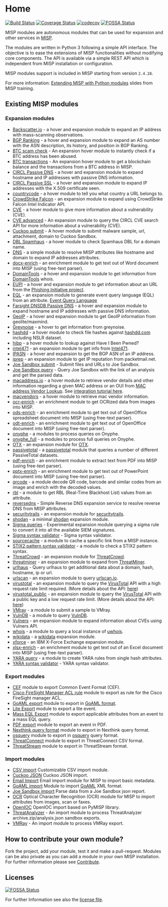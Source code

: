 # Home

[![Build Status](https://travis-ci.org/MISP/misp-modules.svg?branch=master)](https://travis-ci.org/MISP/misp-modules)
[![Coverage Status](https://coveralls.io/repos/github/MISP/misp-modules/badge.svg?branch=master)](https://coveralls.io/github/MISP/misp-modules?branch=master)
[![codecov](https://codecov.io/gh/MISP/misp-modules/branch/main/graph/badge.svg)](https://codecov.io/gh/MISP/misp-modules)
[![FOSSA Status](https://app.fossa.io/api/projects/git%2Bgithub.com%MISP%2Fmisp-modules.svg?type=shield)](https://app.fossa.io/projects/git%2Bgithub.com%2FMISP%2Fmisp-modules?ref=badge_shield)

MISP modules are autonomous modules that can be used for expansion and other services in [MISP](https://github.com/MISP/MISP).

The modules are written in Python 3 following a simple API interface. The objective is to ease the extensions of MISP functionalities
without modifying core components. The API is available via a simple REST API which is independent from MISP installation or configuration.

MISP modules support is included in MISP starting from version `2.4.28`.

For more information: [Extending MISP with Python modules](https://www.circl.lu/assets/files/misp-training/switch2016/2-misp-modules.pdf) slides from MISP training.


## Existing MISP modules

### Expansion modules

* [Backscatter.io](https://github.com/MISP/misp-modules/tree/main/misp_modules/modules/expansion/backscatter_io.py) - a hover and expansion module to expand an IP address with mass-scanning observations.
* [BGP Ranking](https://github.com/MISP/misp-modules/tree/main/misp_modules/modules/expansion/bgpranking.py) - a hover and expansion module to expand an AS number with the ASN description, its history, and position in BGP Ranking.
* [BTC scam check](https://github.com/MISP/misp-modules/tree/main/misp_modules/modules/expansion/btc_scam_check.py) - An expansion hover module to instantly check if a BTC address has been abused.
* [BTC transactions](https://github.com/MISP/misp-modules/tree/main/misp_modules/modules/expansion/btc_steroids.py) - An expansion hover module to get a blockchain balance and the transactions from a BTC address in MISP.
* [CIRCL Passive DNS](https://github.com/MISP/misp-modules/tree/main/misp_modules/modules/expansion/circl_passivedns.py) - a hover and expansion module to expand hostname and IP addresses with passive DNS information.
* [CIRCL Passive SSL](https://github.com/MISP/misp-modules/tree/main/misp_modules/modules/expansion/circl_passivessl.py) - a hover and expansion module to expand IP addresses with the X.509 certificate seen.
* [countrycode](https://github.com/MISP/misp-modules/tree/main/misp_modules/modules/expansion/countrycode.py) - a hover module to tell you what country a URL belongs to.
* [CrowdStrike Falcon](https://github.com/MISP/misp-modules/tree/main/misp_modules/modules/expansion/crowdstrike_falcon.py) - an expansion module to expand using CrowdStrike Falcon Intel Indicator API.
* [CVE](https://github.com/MISP/misp-modules/tree/main/misp_modules/modules/expansion/cve.py) - a hover module to give more information about a vulnerability (CVE).
* [CVE advanced](https://github.com/MISP/misp-modules/tree/main/misp_modules/modules/expansion/cve_advanced.py) - An expansion module to query the CIRCL CVE search API for more information about a vulnerability (CVE).
* [Cuckoo submit](https://github.com/MISP/misp-modules/tree/main/misp_modules/modules/expansion/cuckoo_submit.py) - A hover module to submit malware sample, url, attachment, domain to Cuckoo Sandbox.
* [DBL Spamhaus](https://github.com/MISP/misp-modules/tree/main/misp_modules/modules/expansion/dbl_spamhaus.py) - a hover module to check Spamhaus DBL for a domain name.
* [DNS](https://github.com/MISP/misp-modules/tree/main/misp_modules/modules/expansion/dns.py) - a simple module to resolve MISP attributes like hostname and domain to expand IP addresses attributes.
* [docx-enrich](https://github.com/MISP/misp-modules/tree/main/misp_modules/modules/expansion/docx-enrich.py) - an enrichment module to get text out of Word document into MISP (using free-text parser).
* [DomainTools](https://github.com/MISP/misp-modules/tree/main/misp_modules/modules/expansion/domaintools.py) - a hover and expansion module to get information from [DomainTools](http://www.domaintools.com/) whois.
* [EUPI](https://github.com/MISP/misp-modules/tree/main/misp_modules/modules/expansion/eupi.py) - a hover and expansion module to get information about an URL from the [Phishing Initiative project](https://phishing-initiative.eu/?lang=en).
* [EQL](misp_modules/modules/expansion/eql.py) - an expansion module to generate event query language (EQL) from an attribute. [Event Query Language](https://eql.readthedocs.io/en/latest/)
* [Farsight DNSDB Passive DNS](https://github.com/MISP/misp-modules/tree/main/misp_modules/modules/expansion/farsight_passivedns.py) - a hover and expansion module to expand hostname and IP addresses with passive DNS information.
* [GeoIP](https://github.com/MISP/misp-modules/tree/main/misp_modules/modules/expansion/geoip_country.py) - a hover and expansion module to get GeoIP information from geolite/maxmind.
* [Greynoise](https://github.com/MISP/misp-modules/tree/main/misp_modules/modules/expansion/greynoise.py) - a hover to get information from greynoise.
* [hashdd](https://github.com/MISP/misp-modules/tree/main/misp_modules/modules/expansion/hashdd.py) - a hover module to check file hashes against [hashdd.com](http://www.hashdd.com) including NSLR dataset.
* [hibp](https://github.com/MISP/misp-modules/tree/main/misp_modules/modules/expansion/hibp.py) - a hover module to lookup against Have I Been Pwned?
* [intel471](https://github.com/MISP/misp-modules/tree/main/misp_modules/modules/expansion/intel471.py) - an expansion module to get info from [Intel471](https://intel471.com).
* [IPASN](https://github.com/MISP/misp-modules/tree/main/misp_modules/modules/expansion/ipasn.py) - a hover and expansion to get the BGP ASN of an IP address.
* [iprep](https://github.com/MISP/misp-modules/tree/main/misp_modules/modules/expansion/iprep.py) - an expansion module to get IP reputation from packetmail.net.
* [Joe Sandbox submit](https://github.com/MISP/misp-modules/tree/main/misp_modules/modules/expansion/joesandbox_submit.py) - Submit files and URLs to Joe Sandbox.
* [Joe Sandbox query](https://github.com/MISP/misp-modules/tree/main/misp_modules/modules/expansion/joesandbox_query.py) - Query Joe Sandbox with the link of an analysis and get the parsed data.
* [macaddress.io](https://github.com/MISP/misp-modules/tree/main/misp_modules/modules/expansion/macaddress_io.py) - a hover module to retrieve vendor details and other information regarding a given MAC address or an OUI from [MAC address Vendor Lookup](https://macaddress.io). See [integration tutorial here](https://macaddress.io/integrations/MISP-module).
* [macvendors](https://github.com/MISP/misp-modules/tree/main/misp_modules/modules/expansion/macvendors.py) - a hover module to retrieve mac vendor information.
* [ocr-enrich](https://github.com/MISP/misp-modules/tree/main/misp_modules/modules/expansion/ocr-enrich.py) - an enrichment module to get OCRized data from images into MISP.
* [ods-enrich](https://github.com/MISP/misp-modules/tree/main/misp_modules/modules/expansion/ods-enrich.py) - an enrichment module to get text out of OpenOffice spreadsheet document into MISP (using free-text parser).
* [odt-enrich](https://github.com/MISP/misp-modules/tree/main/misp_modules/modules/expansion/odt-enrich.py) - an enrichment module to get text out of OpenOffice document into MISP (using free-text parser).
* [onyphe](https://github.com/MISP/misp-modules/tree/main/misp_modules/modules/expansion/onyphe.py) - a modules to process queries on Onyphe.
* [onyphe_full](https://github.com/MISP/misp-modules/tree/main/misp_modules/modules/expansion/onyphe_full.py) - a modules to process full queries on Onyphe.
* [OTX](https://github.com/MISP/misp-modules/tree/main/misp_modules/modules/expansion/otx.py) - an expansion module for [OTX](https://otx.alienvault.com/).
* [passivetotal](https://github.com/MISP/misp-modules/tree/main/misp_modules/modules/expansion/passivetotal.py) - a [passivetotal](https://www.passivetotal.org/) module that queries a number of different PassiveTotal datasets.
* [pdf-enrich](https://github.com/MISP/misp-modules/tree/main/misp_modules/modules/expansion/pdf-enrich.py) - an enrichment module to extract text from PDF into MISP (using free-text parser).
* [pptx-enrich](https://github.com/MISP/misp-modules/tree/main/misp_modules/modules/expansion/pptx-enrich.py) - an enrichment module to get text out of PowerPoint document into MISP (using free-text parser).
* [qrcode](https://github.com/MISP/misp-modules/tree/main/misp_modules/modules/expansion/qrcode.py) - a module decode QR code, barcode and similar codes from an image and enrich with the decoded values.
* [rbl](https://github.com/MISP/misp-modules/tree/main/misp_modules/modules/expansion/rbl.py) - a module to get RBL (Real-Time Blackhost List) values from an attribute.
* [reversedns](https://github.com/MISP/misp-modules/tree/main/misp_modules/modules/expansion/reversedns.py) - Simple Reverse DNS expansion service to resolve reverse DNS from MISP attributes.
* [securitytrails](https://github.com/MISP/misp-modules/tree/main/misp_modules/modules/expansion/securitytrails.py) - an expansion module for [securitytrails](https://securitytrails.com/).
* [shodan](https://github.com/MISP/misp-modules/tree/main/misp_modules/modules/expansion/shodan.py) - a minimal [shodan](https://www.shodan.io/) expansion module.
* [Sigma queries](https://github.com/MISP/misp-modules/tree/main/misp_modules/modules/expansion/sigma_queries.py) - Experimental expansion module querying a sigma rule to convert it into all the available SIEM signatures.
* [Sigma syntax validator](https://github.com/MISP/misp-modules/tree/main/misp_modules/modules/expansion/sigma_syntax_validator.py) - Sigma syntax validator.
* [sourcecache](https://github.com/MISP/misp-modules/tree/main/misp_modules/modules/expansion/sourcecache.py) - a module to cache a specific link from a MISP instance.
* [STIX2 pattern syntax validator](https://github.com/MISP/misp-modules/tree/main/misp_modules/modules/expansion/stix2_pattern_syntax_validator.py) - a module to check a STIX2 pattern syntax.
* [ThreatCrowd](https://github.com/MISP/misp-modules/tree/main/misp_modules/modules/expansion/threatcrowd.py) - an expansion module for [ThreatCrowd](https://www.threatcrowd.org/).
* [threatminer](https://github.com/MISP/misp-modules/tree/main/misp_modules/modules/expansion/threatminer.py) - an expansion module to expand from [ThreatMiner](https://www.threatminer.org/).
* [urlhaus](https://github.com/MISP/misp-modules/tree/main/misp_modules/modules/expansion/urlhaus.py) - Query urlhaus to get additional data about a domain, hash, hostname, ip or url.
* [urlscan](https://github.com/MISP/misp-modules/tree/main/misp_modules/modules/expansion/urlscan.py) - an expansion module to query [urlscan.io](https://urlscan.io).
* [virustotal](https://github.com/MISP/misp-modules/tree/main/misp_modules/modules/expansion/virustotal.py) - an expansion module to query the [VirusTotal](https://www.virustotal.com/gui/home) API with a high request rate limit required. (More details about the API: [here](https://docs.virustotal.com/reference/overview))
* [virustotal_public](https://github.com/MISP/misp-modules/tree/main/misp_modules/modules/expansion/virustotal_public.py) - an expansion module to query the [VirusTotal](https://www.virustotal.com/gui/home) API with a public key and a low request rate limit. (More details about the API: [here](https://docs.virustotal.com/reference/overview))
* [VMray](https://github.com/MISP/misp-modules/tree/main/misp_modules/modules/expansion/vmray_submit.py) - a module to submit a sample to VMray.
* [VulnDB](https://github.com/MISP/misp-modules/tree/main/misp_modules/modules/expansion/vulndb.py) - a module to query [VulnDB](https://www.riskbasedsecurity.com/).
* [Vulners](https://github.com/MISP/misp-modules/tree/main/misp_modules/modules/expansion/vulners.py) - an expansion module to expand information about CVEs using Vulners API.
* [whois](https://github.com/MISP/misp-modules/tree/main/misp_modules/modules/expansion/whois.py) - a module to query a local instance of [uwhois](https://github.com/rafiot/uwhoisd).
* [wikidata](https://github.com/MISP/misp-modules/tree/main/misp_modules/modules/expansion/wiki.py) - a [wikidata](https://www.wikidata.org) expansion module.
* [xforce](https://github.com/MISP/misp-modules/tree/main/misp_modules/modules/expansion/xforceexchange.py) - an IBM X-Force Exchange expansion module.
* [xlsx-enrich](https://github.com/MISP/misp-modules/tree/main/misp_modules/modules/expansion/xlsx-enrich.py) - an enrichment module to get text out of an Excel document into MISP (using free-text parser).
* [YARA query](https://github.com/MISP/misp-modules/tree/main/misp_modules/modules/expansion/yara_query.py) - a module to create YARA rules from single hash attributes.
* [YARA syntax validator](https://github.com/MISP/misp-modules/tree/main/misp_modules/modules/expansion/yara_syntax_validator.py) - YARA syntax validator.

### Export modules

* [CEF](https://github.com/MISP/misp-modules/tree/main/misp_modules/modules/export_mod/cef_export.py) module to export Common Event Format (CEF).
* [Cisco FireSight Manager ACL rule](https://github.com/MISP/misp-modules/tree/main/misp_modules/modules/export_mod/cisco_firesight_manager_ACL_rule_export.py) module to export as rule for the Cisco FireSight manager ACL.
* [GoAML export](https://github.com/MISP/misp-modules/tree/main/misp_modules/modules/export_mod/goamlexport.py) module to export in [GoAML format](http://goaml.unodc.org/goaml/en/index.html).
* [Lite Export](https://github.com/MISP/misp-modules/tree/main/misp_modules/modules/export_mod/liteexport.py) module to export a lite event.
* [Mass EQL Export](misp_modules/modules/export_mod/mass_eql_export.py) module to export applicable attributes from an event to a mass EQL query.
* [PDF export](https://github.com/MISP/misp-modules/tree/main/misp_modules/modules/export_mod/pdfexport.py) module to export an event in PDF.
* [Nexthink query format](https://github.com/MISP/misp-modules/tree/main/misp_modules/modules/export_mod/nexthinkexport.py) module to export in Nexthink query format.
* [osquery](https://github.com/MISP/misp-modules/tree/main/misp_modules/modules/export_mod/osqueryexport.py) module to export in [osquery](https://osquery.io/) query format.
* [ThreatConnect](https://github.com/MISP/misp-modules/tree/main/misp_modules/modules/export_mod/threat_connect_export.py) module to export in ThreatConnect CSV format.
* [ThreatStream](https://github.com/MISP/misp-modules/tree/main/misp_modules/modules/export_mod/threatStream_misp_export.py) module to export in ThreatStream format.

### Import modules

* [CSV import](https://github.com/MISP/misp-modules/tree/main/misp_modules/modules/import_mod/csvimport.py) Customizable CSV import module.
* [Cuckoo JSON](https://github.com/MISP/misp-modules/tree/main/misp_modules/modules/import_mod/cuckooimport.py) Cuckoo JSON import.
* [Email Import](https://github.com/MISP/misp-modules/tree/main/misp_modules/modules/import_mod/email_import.py) Email import module for MISP to import basic metadata.
* [GoAML import](https://github.com/MISP/misp-modules/tree/main/misp_modules/modules/import_mod/goamlimport.py) Module to import [GoAML](http://goaml.unodc.org/goaml/en/index.html) XML format.
* [Joe Sandbox import](https://github.com/MISP/misp-modules/tree/main/misp_modules/modules/import_mod/joe_import.py) Parse data from a Joe Sandbox json report.
* [OCR](https://github.com/MISP/misp-modules/tree/main/misp_modules/modules/import_mod/ocr.py) Optical Character Recognition (OCR) module for MISP to import attributes from images, scan or faxes.
* [OpenIOC](https://github.com/MISP/misp-modules/tree/main/misp_modules/modules/import_mod/openiocimport.py) OpenIOC import based on PyMISP library.
* [ThreatAnalyzer](https://github.com/MISP/misp-modules/tree/main/misp_modules/modules/import_mod/threatanalyzer_import.py) - An import module to process ThreatAnalyzer archive.zip/analysis.json sandbox exports.
* [VMRay](https://github.com/MISP/misp-modules/tree/main/misp_modules/modules/import_mod/vmray_import.py) - An import module to process VMRay export.


## How to contribute your own module?

Fork the project, add your module, test it and make a pull-request. Modules can be also private as you can add a module in your own MISP installation.
For further information please see [Contribute](contribute/).


## Licenses
[![FOSSA Status](https://app.fossa.io/api/projects/git%2Bgithub.com%MISP%2Fmisp-modules.svg?type=large)](https://app.fossa.io/projects/git%2Bgithub.com%2FMISP%2Fmisp-modules?ref=badge_large)

For further Information see also the [license file](license/).
